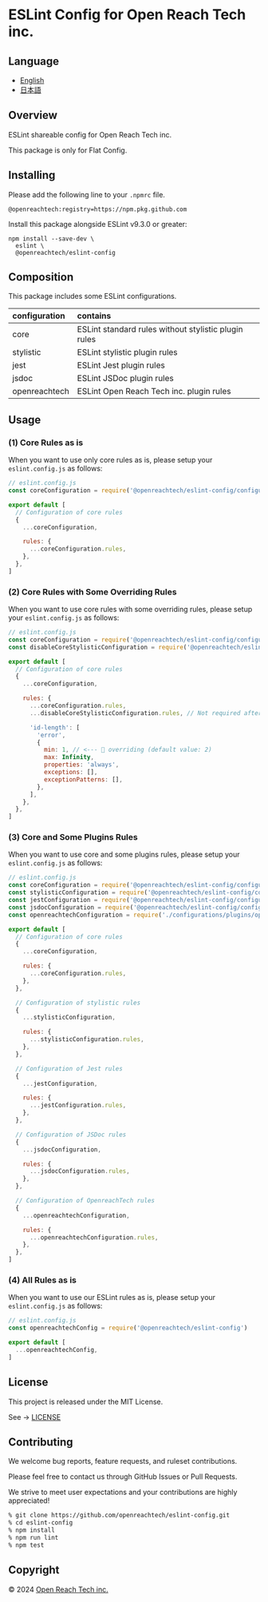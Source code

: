 # ESLint Config for Open Reach Tech inc.

## Language

* [English](./README.md)
* [日本語](./README.ja.md)

## Overview

ESLint shareable config for Open Reach Tech inc.

This package is only for Flat Config.

## Installing

Please add the following line to your `.npmrc` file.

```
@openreachtech:registry=https://npm.pkg.github.com
```

Install this package alongside ESLint v9.3.0 or greater:

```
npm install --save-dev \
  eslint \
  @openreachtech/eslint-config
```

## Composition

This package includes some ESLint configurations.

| configuration | contains |
| :-- | :-- |
| core | ESLint standard rules without stylistic plugin rules |
| stylistic | ESLint stylistic plugin rules |
| jest | ESLint Jest plugin rules |
| jsdoc | ESLint JSDoc plugin rules |
| openreachtech | ESLint Open Reach Tech inc. plugin rules |

##  Usage

### (1) Core Rules as is

When you want to use only core rules as is, please setup your `eslint.config.js` as follows:

```js
// eslint.config.js
const coreConfiguration = require('@openreachtech/eslint-config/configurations/core')

export default [
  // Configuration of core rules
  {
    ...coreConfiguration,

    rules: {
      ...coreConfiguration.rules,
    },
  },
]
```

### (2) Core Rules with Some Overriding Rules

When you want to use core rules with some overriding rules, please setup your `eslint.config.js` as follows:

```js
// eslint.config.js
const coreConfiguration = require('@openreachtech/eslint-config/configurations/core')
const disableCoreStylisticConfiguration = require('@openreachtech/eslint-config/configurations/disableCoreStylistic')

export default [
  // Configuration of core rules
  {
    ...coreConfiguration,

    rules: {
      ...coreConfiguration.rules,
      ...disableCoreStylisticConfiguration.rules, // Not required after v10.

      'id-length': [
        'error',
        {
          min: 1, // <--- 👀 overriding (default value: 2)
          max: Infinity,
          properties: 'always',
          exceptions: [],
          exceptionPatterns: [],
        },
      ],
    },
  },
]
```

### (3) Core and Some Plugins Rules

When you want to use core and some plugins rules, please setup your `eslint.config.js` as follows:

```js
// eslint.config.js
const coreConfiguration = require('@openreachtech/eslint-config/configurations/core')
const stylisticConfiguration = require('@openreachtech/eslint-config/configurations/plugins/stylistic')
const jestConfiguration = require('@openreachtech/eslint-config/configurations/plugins/jest')
const jsdocConfiguration = require('@openreachtech/eslint-config/configurations/plugins/jsdoc')
const openreachtechConfiguration = require('./configurations/plugins/openreachtech')

export default [
  // Configuration of core rules
  {
    ...coreConfiguration,

    rules: {
      ...coreConfiguration.rules,
    },
  },

  // Configuration of stylistic rules
  {
    ...stylisticConfiguration,

    rules: {
      ...stylisticConfiguration.rules,
    },
  },

  // Configuration of Jest rules
  {
    ...jestConfiguration,

    rules: {
      ...jestConfiguration.rules,
    },
  },

  // Configuration of JSDoc rules
  {
    ...jsdocConfiguration,

    rules: {
      ...jsdocConfiguration.rules,
    },
  },

  // Configuration of OpenreachTech rules
  {
    ...openreachtechConfiguration,

    rules: {
      ...openreachtechConfiguration.rules,
    },
  },
]
```

### (4) All Rules as is

When you want to use our ESLint rules as is, please setup your `eslint.config.js` as follows:

```js
// eslint.config.js
const openreachtechConfig = require('@openreachtech/eslint-config')

export default [
  ...openreachtechConfig,
]
```

## License

This project is released under the MIT License.

See → [LICENSE](./LICENSE)

## Contributing

We welcome bug reports, feature requests, and ruleset contributions.

Please feel free to contact us through GitHub Issues or Pull Requests.

We strive to meet user expectations and your contributions are highly appreciated!

```sh
% git clone https://github.com/openreachtech/eslint-config.git
% cd eslint-config
% npm install
% npm run lint
% npm test
```

## Copyright

© 2024 [Open Reach Tech inc.](https://openreach.tech)
